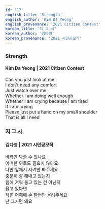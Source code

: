 ```yaml
---
id: '17'
english_title: 'Strength'
english_author: 'Kim Da Yeong'
english_provenance: '2021 Citizen Contest'
korean_title: '지 그 시'
korean_author: '김다영'
korean_provenance: '2021 시민공모작'
---
```


### Strength

#### Kim Da Yeong | 2021 Citizen Contest

Can you just look at me\
I don't need any comfort\
Just watch over me\
Whether I am doing well enough\
Whether I am crying because I am tired\
If I am crying \
Please just put a hand on my small shoulder\
That is all I need

### 지 그 시

#### 김다영 | 2021 시민공모작

바라만 봐줄 수 있나요\
어떠한 위로도 필요치 않아요\
다만 옆에서 지켜만 봐주세요\
충분히 잘 해내고 있는지\
힘에 겨워 울고 있는 건 아닌지\
울고 있다면\
작은 어깨에 손 한번만 올려주세요\
난 그거면 돼요
